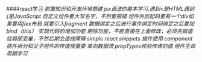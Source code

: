 ####react学习
*前置知识和开发环境搭建*
*jsx语法的基本学习,遇到<是HTML遇到{是JavaScript*
*自定义组件要大写名字，不然要报错*
*组件外层起码要有一个div如果要用flex布局 就要引入fragment*
*数据绑定之后进行事件绑定时间绑定之后要加bind（this） 实现代码的增加功能*
*删除功能，不能直接在上面修改，必须先赋值给局部变量，不然后期会造成障碍*
*simple react snippets 插件使用*
*component 插件拆分和父子组件的传值很重要*
*单向数据流*
*propTypes校验传递的值*
*组件生命周期学习*